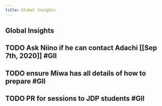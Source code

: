 ```yaml
---
title: Global Insights
---
```

## Global Insights
## TODO Ask Niino if he can contact Adachi [[Sep 7th, 2020]] #GII
## TODO ensure Miwa has all details of how to prepare #GII
## TODO PR for sessions to JDP students #GII
